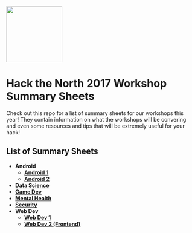 <img src="https://batlgrounds.com/wp-content/uploads/2015/09/HNT-logo.png" width="148">

# Hack the North 2017 Workshop Summary Sheets 
Check out this repo for a list of summary sheets for our workshops this year!  They contain information on what the workshops will be convering and even some resources and tips that will be extremely useful for your hack!

## List of Summary Sheets
- **Android**
  - [**Android 1**](/Android_1.md)
  - [**Android 2**](/Android_2.md)
- [**Data Science**](https://github.com/uwaterloo-datascience/r-starter)
- [**Game Dev**](/Gamedev.md)
- [**Mental Health**](/MentalHealth.md)
- [**Security**](/Security.md)
- **Web Dev**
  - [**Web Dev 1**](/WebDev_1.md)
  - [**Web Dev 2 (Frontend)**](WebDev_2_Frontend.md)
